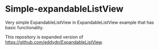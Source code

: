 # Simple-expandableListView

Very simple ExpandableListView in ExpandableListView example that has basic functionality. 

This repository is expanded version of https://github.com/eddydn/ExpandableListView. 
